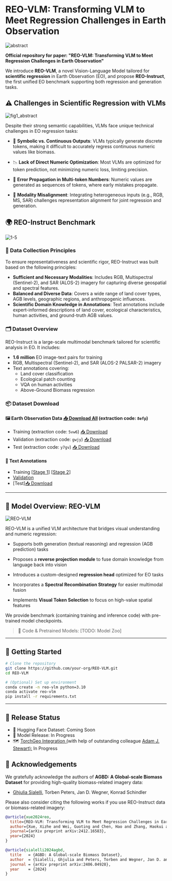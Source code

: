 # REO-VLM: Transforming VLM to Meet Regression Challenges in Earth Observation

![abstract](https://REO-VLM-anonymous.github.io/picx-images-hosting/abstract.6ikgjwx7vq.webp)









**Official repository for paper: "REO-VLM: Transforming VLM to Meet Regression Challenges in Earth Observation"**

We introduce **REO-VLM**, a novel Vision-Language Model tailored for **scientific regression** in Earth Observation (EO), and propose **REO-Instruct**, the first unified EO benchmark supporting both regression and generation tasks.

## ⚠️ Challenges in Scientific Regression with VLMs

![fig1_abstract](https://REO-VLM-anonymous.github.io/picx-images-hosting/fig1_abstract.9rjkgkwhkh.webp)







Despite their strong semantic capabilities, VLMs face unique technical challenges in EO regression tasks:

- 🔢 **Symbolic vs. Continuous Outputs**: VLMs typically generate discrete tokens, making it difficult to accurately regress continuous numeric values like biomass.

- 📉 **Lack of Direct Numeric Optimization**: Most VLMs are optimized for token prediction, not minimizing numeric loss, limiting precision.

- 🔁 **Error Propagation in Multi-token Numbers**: Numeric values are generated as sequences of tokens, where early mistakes propagate.

- 🧩 **Modality Misalignment**: Integrating heterogeneous inputs (e.g., RGB, MS, SAR) challenges representation alignment for joint regression and generation.

## 🌍 REO-Instruct Benchmark

![1-5](https://REO-VLM-anonymous.github.io/picx-images-hosting/1-5.3nrse4tne1.webp)







###

### 🔬 Data Collection Principles

To ensure representativeness and scientific rigor, REO-Instruct was built based on the following principles:

- **Sufficient and Necessary Modalities**: Includes RGB, Multispectral (Sentinel-2), and SAR (ALOS-2) imagery for capturing diverse geospatial and spectral features.
- **Balanced and Diverse Data**: Covers a wide range of land cover types, AGB levels, geographic regions, and anthropogenic influences.
- **Scientific Domain Knowledge in Annotations**: Text annotations include expert-informed descriptions of land cover, ecological characteristics, human activities, and ground-truth AGB values.



### 🗂️ Dataset Overview

REO-Instruct is a large-scale multimodal benchmark tailored for scientific analysis in EO. It includes:

- **1.6 million** EO image-text pairs for training
- RGB, Multispectral (Sentinel-2), and SAR (ALOS-2 PALSAR-2) imagery
- Text annotations covering:
  - Land cover classification
  - Ecological patch counting
  - VQA on human activities
  - Above-Ground Biomass regression&#x20;

### 📦 Dataset Download

#### 🖼️ Earth Observation Data [📥 Download All](https://pan.baidu.com/s/1CZZRzqgDsbZBCc3vfgoh4w?pwd=8efp) (extraction code: `8efp`)

- Training (extraction code: `5vw6`) [📥 Download](https://pan.baidu.com/s/1IQyNrzVverciNmqjWtsnrg?pwd=5vw6)
- Validation (extraction code: `gwjy`) [📥 Download](https://pan.baidu.com/s/16FTPJt4zcAxq767qApH4ww?pwd=gwjy)
- Test (extraction code: `y7gv`) [📥 Download](https://pan.baidu.com/s/1ABSxkBR_2s7_MUz42JoF1g?pwd=y7gv)

#### 📝 Text Annotations

- Training [[Stage 1](https://drive.google.com/file/d/1cuv4B5nfYXWaozNu3Pxe3FIsiPQYwZdL/view?usp=sharing)] [[Stage 2](https://drive.google.com/file/d/1UIs3lCun1l5DXbj58gJhnw2srBwG9k9E/view?usp=sharing)]
- [Validation](TODO\:insert-annotation-val-link)
- [Test][📥 Download](https://drive.google.com/drive/folders/1OoQDcRyuT4npc6uxHoKi-NxBMj3MSBT9?usp=sharing)



---

## 🧠 Model Overview: REO-VLM

![REO-VLM](https://REO-VLM-anonymous.github.io/picx-images-hosting/REO-VLM.3gokiphq31.webp)









REO-VLM is a unified VLM architecture that bridges visual understanding and numeric regression:

- Supports both generation (textual reasoning) and regression (AGB prediction) tasks

- Proposes a **reverse projection module** to fuse domain knowledge from language back into vision

- Introduces a custom-designed **regression head** optimized for EO tasks

- Incorporates a **Spectral Recombination Strategy** for easier multimodal fusion

- Implements **Visual Token Selection** to focus on high-value spatial features

We provide benchmark (containing training and inference code) with pre-trained model checkpoints.

> 🔗 Code & Pretrained Models: [TODO: Model Zoo]

---

## 🚀 Getting Started

```bash
# Clone the repository
git clone https://github.com/your-org/REO-VLM.git
cd REO-VLM

# (Optional) Set up environment
conda create -n reo-vlm python=3.10
conda activate reo-vlm
pip install -r requirements.txt
```

---

## 📢 Release Status

- 🤗 Hugging Face Dataset: Coming Soon
- 🧠 Model Release: In Progress
- 🗺️ [TorchGeo Integration](https://www.osgeo.org/projects/torchgeo/)[ (](https://www.osgeo.org/projects/torchgeo/)with help of outstanding colleague [Adam J. Stewart](https://github.com/adamjstewart)[):](https://github.com/adamjstewart) In Progress

##

## 🙏 Acknowledgements

We gratefully acknowledge the authors of **AGBD: A Global-scale Biomass Dataset** for providing high-quality biomass-related imagery data:

- [Ghjulia Sialelli](mailto\:gsialelli@ethz.ch), Torben Peters, Jan D. Wegner, Konrad Schindler

Please also consider citing the following works if you use REO-Instruct data or biomass-related imagery:

```bibtex
@article{xue2024reo, 
  title={REO-VLM: Transforming VLM to Meet Regression Challenges in Earth Observation},
  author={Xue, Xizhe and Wei, Guoting and Chen, Hao and Zhang, Haokui and Lin, Feng and Shen, Chunhua and Zhu, Xiao Xiang},
  journal={arXiv preprint arXiv:2412.16583},
  year={2024}
}

@article{sialelli2024agbd,
  title   = {AGBD: A Global-scale Biomass Dataset},
  author  = {Sialelli, Ghjulia and Peters, Torben and Wegner, Jan D. and Schindler, Konrad},
  journal = {arXiv preprint arXiv:2406.04928},
  year    = {2024}
}
```

